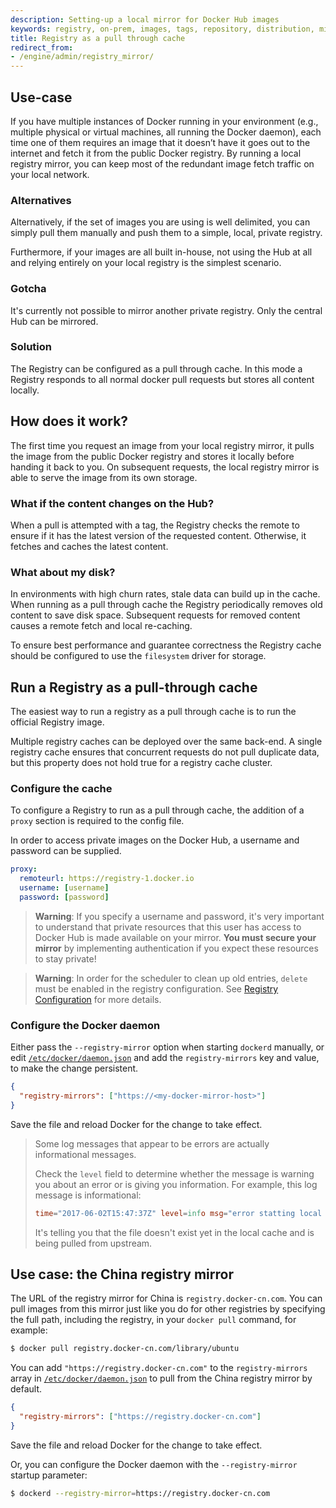 ```yaml
---
description: Setting-up a local mirror for Docker Hub images
keywords: registry, on-prem, images, tags, repository, distribution, mirror, Hub, recipe, advanced
title: Registry as a pull through cache
redirect_from:
- /engine/admin/registry_mirror/
---
```


## Use-case

If you have multiple instances of Docker running in your environment (e.g.,
multiple physical or virtual machines, all running the Docker daemon), each time
one of them requires an image that it doesn’t have it goes out to the
internet and fetch it from the public Docker registry. By running a local
registry mirror, you can keep most of the redundant image fetch traffic on your
local network.

### Alternatives

Alternatively, if the set of images you are using is well delimited, you can
simply pull them manually and push them to a simple, local, private registry.

Furthermore, if your images are all built in-house, not using the Hub at all and
relying entirely on your local registry is the simplest scenario.

### Gotcha

It's currently not possible to mirror another private registry. Only the central
Hub can be mirrored.

### Solution

The Registry can be configured as a pull through cache.  In this mode a Registry
responds to all normal docker pull requests but stores all content locally.

## How does it work?

The first time you request an image from your local registry mirror, it pulls
the image from the public Docker registry and stores it locally before handing
it back to you. On subsequent requests, the local registry mirror is able to
serve the image from its own storage.

### What if the content changes on the Hub?

When a pull is attempted with a tag, the Registry checks the remote to
ensure if it has the latest version of the requested content.  Otherwise, it
fetches and caches the latest content.

### What about my disk?

In environments with high churn rates, stale data can build up in the cache.
When running as a pull through cache the Registry periodically removes old
content to save disk space. Subsequent requests for removed content causes a
remote fetch and local re-caching.

To ensure best performance and guarantee correctness the Registry cache should
be configured to use the `filesystem` driver for storage.

## Run a Registry as a pull-through cache

The easiest way to run a registry as a pull through cache is to run the official
Registry image.

Multiple registry caches can be deployed over the same back-end.  A single
registry cache ensures that concurrent requests do not pull duplicate data,
but this property does not hold true for a registry cache cluster.

### Configure the cache

To configure a Registry to run as a pull through cache, the addition of a
`proxy` section is required to the config file.

In order to access private images on the Docker Hub, a username and password can
be supplied.

```yaml
proxy:
  remoteurl: https://registry-1.docker.io
  username: [username]
  password: [password]
```

> **Warning**: If you specify a username and password, it's very important to
> understand that private resources that this user has access to Docker Hub is
> made available on your mirror. **You must secure your mirror** by
> implementing authentication if you expect these resources to stay private!

> **Warning**: In order for the scheduler to clean up old entries, `delete` must
> be enabled in the registry configuration. See
> [Registry Configuration](/registry/configuration.md) for more details.

### Configure the Docker daemon

Either pass the `--registry-mirror` option when starting `dockerd` manually,
or edit [`/etc/docker/daemon.json`](/engine/reference/commandline/dockerd.md#daemon-configuration-file)
and add the `registry-mirrors` key and value, to make the change persistent.

```json
{
  "registry-mirrors": ["https://<my-docker-mirror-host>"]
}
```

Save the file and reload Docker for the change to take effect.

> Some log messages that appear to be errors are actually informational messages.
>
> Check the `level` field to determine whether
> the message is warning you about an error or is giving you information.
> For example, this log message is informational:
>
> ```conf
> time="2017-06-02T15:47:37Z" level=info msg="error statting local store, serving from upstream: unknown blob" go.version=go1.7.4
> ```
>
> It's telling you that the file doesn't exist yet in the local cache and is
> being pulled from upstream.


## Use case: the China registry mirror

The URL of the registry mirror for China is `registry.docker-cn.com`. You can
pull images from this mirror just like you do for other registries by
specifying the full path, including the registry, in your `docker pull`
command, for example:

```bash
$ docker pull registry.docker-cn.com/library/ubuntu
```

You can add `"https://registry.docker-cn.com"` to the `registry-mirrors` array
in [`/etc/docker/daemon.json`](/engine/reference/commandline/dockerd.md#daemon-configuration-file)
to pull from the China registry mirror by default.  

```json
{
  "registry-mirrors": ["https://registry.docker-cn.com"]
}
```

Save the file and reload Docker for the change to take effect.

Or, you can configure the Docker daemon with the `--registry-mirror` startup
parameter:

```bash
$ dockerd --registry-mirror=https://registry.docker-cn.com
```

